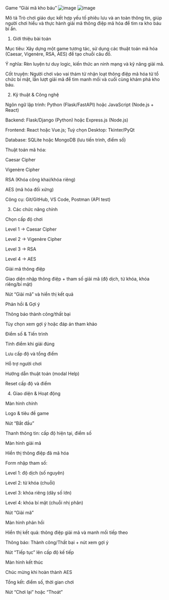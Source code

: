 Game “Giải mã kho báu”
![image](https://github.com/user-attachments/assets/fae179c5-d843-43ed-be46-147122228fa7)
![image](https://github.com/user-attachments/assets/984e6072-35fa-4ac6-a077-6b96e6fae30b)

Mô tả
Trò chơi giáo dục kết hợp yếu tố phiêu lưu và an toàn thông tin, giúp người chơi hiểu và thực hành giải mã thông điệp mã hóa để tìm ra kho báu bí ẩn.

1. Giới thiệu bài toán

Mục tiêu: Xây dựng một game tương tác, sử dụng các thuật toán mã hóa (Caesar, Vigenère, RSA, AES) để tạo chuỗi câu đố.

Ý nghĩa: Rèn luyện tư duy logic, kiến thức an ninh mạng và kỹ năng giải mã.

Cốt truyện: Người chơi vào vai thám tử nhận loạt thông điệp mã hóa từ tổ chức bí mật, lần lượt giải mã để tìm manh mối và cuối cùng khám phá kho báu.

2. Kỹ thuật & Công nghệ

Ngôn ngữ lập trình: Python (Flask/FastAPI) hoặc JavaScript (Node.js + React)

Backend: Flask/Django (Python) hoặc Express.js (Node.js)

Frontend: React hoặc Vue.js; Tuỳ chọn Desktop: Tkinter/PyQt

Database: SQLite hoặc MongoDB (lưu tiến trình, điểm số)

Thuật toán mã hóa:

Caesar Cipher

Vigenère Cipher

RSA (Khóa công khai/khóa riêng)

AES (mã hóa đối xứng)

Công cụ: Git/GitHub, VS Code, Postman (API test)

3. Các chức năng chính

Chọn cấp độ chơi

Level 1 → Caesar Cipher

Level 2 → Vigenère Cipher

Level 3 → RSA

Level 4 → AES

Giải mã thông điệp

Giao diện nhập thông điệp + tham số giải mã (độ dịch, từ khóa, khóa riêng/bí mật)

Nút “Giải mã” và hiển thị kết quả

Phản hồi & Gợi ý

Thông báo thành công/thất bại

Tùy chọn xem gợi ý hoặc đáp án tham khảo

Điểm số & Tiến trình

Tính điểm khi giải đúng

Lưu cấp độ và tổng điểm

Hỗ trợ người chơi

Hướng dẫn thuật toán (modal Help)

Reset cấp độ và điểm

4. Giao diện & Hoạt động

Màn hình chính

Logo & tiêu đề game

Nút “Bắt đầu”

Thanh thông tin: cấp độ hiện tại, điểm số

Màn hình giải mã

Hiển thị thông điệp đã mã hóa

Form nhập tham số:

Level 1: độ dịch (số nguyên)

Level 2: từ khóa (chuỗi)

Level 3: khóa riêng (dãy số lớn)

Level 4: khóa bí mật (chuỗi nhị phân)

Nút “Giải mã”

Màn hình phản hồi

Hiển thị kết quả: thông điệp giải mã và manh mối tiếp theo

Thông báo: Thành công/Thất bại + nút xem gợi ý

Nút “Tiếp tục” lên cấp độ kế tiếp

Màn hình kết thúc

Chúc mừng khi hoàn thành AES

Tổng kết: điểm số, thời gian chơi

Nút “Chơi lại” hoặc “Thoát”
